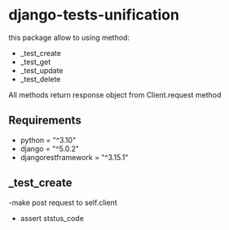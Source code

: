 # django-tests-unification
this package allow to using method:
- _test_create
- _test_get
- _test_update
- _test_delete

All methods return response object from Client.request method


## Requirements
- python = "^3.10"
- django = "^5.0.2"
- djangorestframework = "^3.15.1"


## _test_create
-make post request to self.client
- assert ststus_code
